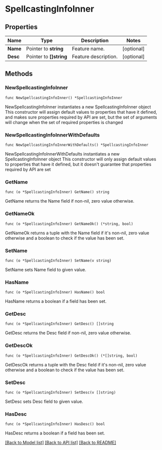 # SpellcastingInfoInner

## Properties

Name | Type | Description | Notes
------------ | ------------- | ------------- | -------------
**Name** | Pointer to **string** | Feature name. | [optional] 
**Desc** | Pointer to **[]string** | Feature description. | [optional] 

## Methods

### NewSpellcastingInfoInner

`func NewSpellcastingInfoInner() *SpellcastingInfoInner`

NewSpellcastingInfoInner instantiates a new SpellcastingInfoInner object
This constructor will assign default values to properties that have it defined,
and makes sure properties required by API are set, but the set of arguments
will change when the set of required properties is changed

### NewSpellcastingInfoInnerWithDefaults

`func NewSpellcastingInfoInnerWithDefaults() *SpellcastingInfoInner`

NewSpellcastingInfoInnerWithDefaults instantiates a new SpellcastingInfoInner object
This constructor will only assign default values to properties that have it defined,
but it doesn't guarantee that properties required by API are set

### GetName

`func (o *SpellcastingInfoInner) GetName() string`

GetName returns the Name field if non-nil, zero value otherwise.

### GetNameOk

`func (o *SpellcastingInfoInner) GetNameOk() (*string, bool)`

GetNameOk returns a tuple with the Name field if it's non-nil, zero value otherwise
and a boolean to check if the value has been set.

### SetName

`func (o *SpellcastingInfoInner) SetName(v string)`

SetName sets Name field to given value.

### HasName

`func (o *SpellcastingInfoInner) HasName() bool`

HasName returns a boolean if a field has been set.

### GetDesc

`func (o *SpellcastingInfoInner) GetDesc() []string`

GetDesc returns the Desc field if non-nil, zero value otherwise.

### GetDescOk

`func (o *SpellcastingInfoInner) GetDescOk() (*[]string, bool)`

GetDescOk returns a tuple with the Desc field if it's non-nil, zero value otherwise
and a boolean to check if the value has been set.

### SetDesc

`func (o *SpellcastingInfoInner) SetDesc(v []string)`

SetDesc sets Desc field to given value.

### HasDesc

`func (o *SpellcastingInfoInner) HasDesc() bool`

HasDesc returns a boolean if a field has been set.


[[Back to Model list]](../README.md#documentation-for-models) [[Back to API list]](../README.md#documentation-for-api-endpoints) [[Back to README]](../README.md)


